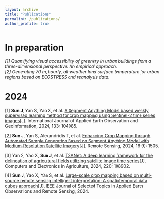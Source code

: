 ```yaml
---
layout: archive
title: "Publications"
permalink: /publications/
author_profile: true
---
```


# In preparation
*[1]	Quantifying visual accessibility of greenery in urban buildings from a three-dimensional perspective: An empirical approach.*  
*[2]	Generating 70 m, hourly, all-weather land surface temperature for urban regions based on ECOSTRESS and reanalysis data.*


# 2024
[1] **Sun J**, Yan S, Yao X, et al. [A Segment Anything Model based weakly supervised learning method for crop mapping using Sentinel-2 time series images](https://www.sciencedirect.com/science/article/pii/S1569843224004394)[J]. International Journal of Applied Earth Observation and Geoinformation, 2024, 133: 104085.

[2] **Sun J**, Yan S, Alexandridis T, et al. [Enhancing Crop Mapping through Automated Sample Generation Based on Segment Anything Model with Medium-Resolution Satellite Imagery](https://www.mdpi.com/2072-4292/16/9/1505)[J]. Remote Sensing, 2024, 16(9): 1505.

[3]	Yan S, Yao X, **Sun J**, et al. [TSANet: A deep learning framework for the delineation of agricultural fields utilizing satellite image time series](https://www.sciencedirect.com/science/article/pii/S016816992400293X)[J]. Computers and Electronics in Agriculture, 2024, 220: 108902.

[4]	**Sun J**, Yao X, Yan S, et al. [Large-scale crop mapping based on multi-source remote sensing intelligent interpretation: A spatiotemporal data cubes approach](https://ieeexplore.ieee.org/abstract/document/10599780)[J]. IEEE Journal of Selected Topics in Applied Earth Observations and Remote Sensing, 2024.

<!--
{% if author.googlescholar %}
  You can also find my articles on <u><a href="{{author.googlescholar}}">my Google Scholar profile</a>.</u>
{% endif %}
{% include base_path %}
{% for post in site.publications reversed %}
  {% include archive-single.html %}
{% endfor %}
-->
